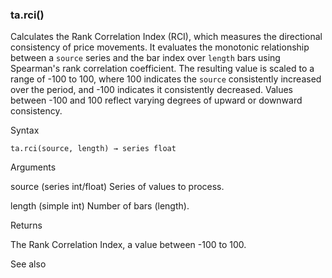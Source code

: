 ### ta.rci()

Calculates the Rank Correlation Index (RCI), which measures the directional consistency of price movements. It evaluates the monotonic relationship between a `source` series and the bar index over `length` bars using Spearman's rank correlation coefficient. The resulting value is scaled to a range of -100 to 100, where 100 indicates the `source` consistently increased over the period, and -100 indicates it consistently decreased. Values between -100 and 100 reflect varying degrees of upward or downward consistency.

Syntax

```
ta.rci(source, length) → series float
```

Arguments

source (series int/float) Series of values to process.

length (simple int) Number of bars (length).

Returns

The Rank Correlation Index, a value between -100 to 100.

See also
